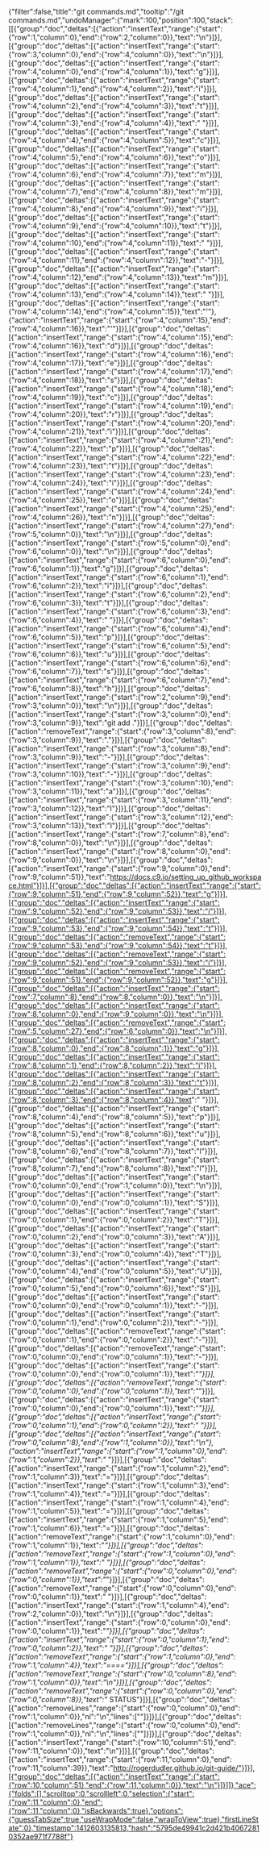 {"filter":false,"title":"git commands.md","tooltip":"/git commands.md","undoManager":{"mark":100,"position":100,"stack":[[{"group":"doc","deltas":[{"action":"insertText","range":{"start":{"row":1,"column":0},"end":{"row":2,"column":0}},"text":"\n"}]}],[{"group":"doc","deltas":[{"action":"insertText","range":{"start":{"row":3,"column":0},"end":{"row":4,"column":0}},"text":"\n"}]}],[{"group":"doc","deltas":[{"action":"insertText","range":{"start":{"row":4,"column":0},"end":{"row":4,"column":1}},"text":"g"}]}],[{"group":"doc","deltas":[{"action":"insertText","range":{"start":{"row":4,"column":1},"end":{"row":4,"column":2}},"text":"i"}]}],[{"group":"doc","deltas":[{"action":"insertText","range":{"start":{"row":4,"column":2},"end":{"row":4,"column":3}},"text":"t"}]}],[{"group":"doc","deltas":[{"action":"insertText","range":{"start":{"row":4,"column":3},"end":{"row":4,"column":4}},"text":" "}]}],[{"group":"doc","deltas":[{"action":"insertText","range":{"start":{"row":4,"column":4},"end":{"row":4,"column":5}},"text":"c"}]}],[{"group":"doc","deltas":[{"action":"insertText","range":{"start":{"row":4,"column":5},"end":{"row":4,"column":6}},"text":"o"}]}],[{"group":"doc","deltas":[{"action":"insertText","range":{"start":{"row":4,"column":6},"end":{"row":4,"column":7}},"text":"m"}]}],[{"group":"doc","deltas":[{"action":"insertText","range":{"start":{"row":4,"column":7},"end":{"row":4,"column":8}},"text":"m"}]}],[{"group":"doc","deltas":[{"action":"insertText","range":{"start":{"row":4,"column":8},"end":{"row":4,"column":9}},"text":"i"}]}],[{"group":"doc","deltas":[{"action":"insertText","range":{"start":{"row":4,"column":9},"end":{"row":4,"column":10}},"text":"t"}]}],[{"group":"doc","deltas":[{"action":"insertText","range":{"start":{"row":4,"column":10},"end":{"row":4,"column":11}},"text":" "}]}],[{"group":"doc","deltas":[{"action":"insertText","range":{"start":{"row":4,"column":11},"end":{"row":4,"column":12}},"text":"-"}]}],[{"group":"doc","deltas":[{"action":"insertText","range":{"start":{"row":4,"column":12},"end":{"row":4,"column":13}},"text":"m"}]}],[{"group":"doc","deltas":[{"action":"insertText","range":{"start":{"row":4,"column":13},"end":{"row":4,"column":14}},"text":" "}]}],[{"group":"doc","deltas":[{"action":"insertText","range":{"start":{"row":4,"column":14},"end":{"row":4,"column":15}},"text":"'"},{"action":"insertText","range":{"start":{"row":4,"column":15},"end":{"row":4,"column":16}},"text":"'"}]}],[{"group":"doc","deltas":[{"action":"insertText","range":{"start":{"row":4,"column":15},"end":{"row":4,"column":16}},"text":"d"}]}],[{"group":"doc","deltas":[{"action":"insertText","range":{"start":{"row":4,"column":16},"end":{"row":4,"column":17}},"text":"e"}]}],[{"group":"doc","deltas":[{"action":"insertText","range":{"start":{"row":4,"column":17},"end":{"row":4,"column":18}},"text":"s"}]}],[{"group":"doc","deltas":[{"action":"insertText","range":{"start":{"row":4,"column":18},"end":{"row":4,"column":19}},"text":"c"}]}],[{"group":"doc","deltas":[{"action":"insertText","range":{"start":{"row":4,"column":19},"end":{"row":4,"column":20}},"text":"r"}]}],[{"group":"doc","deltas":[{"action":"insertText","range":{"start":{"row":4,"column":20},"end":{"row":4,"column":21}},"text":"i"}]}],[{"group":"doc","deltas":[{"action":"insertText","range":{"start":{"row":4,"column":21},"end":{"row":4,"column":22}},"text":"p"}]}],[{"group":"doc","deltas":[{"action":"insertText","range":{"start":{"row":4,"column":22},"end":{"row":4,"column":23}},"text":"t"}]}],[{"group":"doc","deltas":[{"action":"insertText","range":{"start":{"row":4,"column":23},"end":{"row":4,"column":24}},"text":"i"}]}],[{"group":"doc","deltas":[{"action":"insertText","range":{"start":{"row":4,"column":24},"end":{"row":4,"column":25}},"text":"o"}]}],[{"group":"doc","deltas":[{"action":"insertText","range":{"start":{"row":4,"column":25},"end":{"row":4,"column":26}},"text":"n"}]}],[{"group":"doc","deltas":[{"action":"insertText","range":{"start":{"row":4,"column":27},"end":{"row":5,"column":0}},"text":"\n"}]}],[{"group":"doc","deltas":[{"action":"insertText","range":{"start":{"row":5,"column":0},"end":{"row":6,"column":0}},"text":"\n"}]}],[{"group":"doc","deltas":[{"action":"insertText","range":{"start":{"row":6,"column":0},"end":{"row":6,"column":1}},"text":"g"}]}],[{"group":"doc","deltas":[{"action":"insertText","range":{"start":{"row":6,"column":1},"end":{"row":6,"column":2}},"text":"i"}]}],[{"group":"doc","deltas":[{"action":"insertText","range":{"start":{"row":6,"column":2},"end":{"row":6,"column":3}},"text":"t"}]}],[{"group":"doc","deltas":[{"action":"insertText","range":{"start":{"row":6,"column":3},"end":{"row":6,"column":4}},"text":" "}]}],[{"group":"doc","deltas":[{"action":"insertText","range":{"start":{"row":6,"column":4},"end":{"row":6,"column":5}},"text":"p"}]}],[{"group":"doc","deltas":[{"action":"insertText","range":{"start":{"row":6,"column":5},"end":{"row":6,"column":6}},"text":"u"}]}],[{"group":"doc","deltas":[{"action":"insertText","range":{"start":{"row":6,"column":6},"end":{"row":6,"column":7}},"text":"s"}]}],[{"group":"doc","deltas":[{"action":"insertText","range":{"start":{"row":6,"column":7},"end":{"row":6,"column":8}},"text":"h"}]}],[{"group":"doc","deltas":[{"action":"insertText","range":{"start":{"row":2,"column":9},"end":{"row":3,"column":0}},"text":"\n"}]}],[{"group":"doc","deltas":[{"action":"insertText","range":{"start":{"row":3,"column":0},"end":{"row":3,"column":9}},"text":"git add ."}]}],[{"group":"doc","deltas":[{"action":"removeText","range":{"start":{"row":3,"column":8},"end":{"row":3,"column":9}},"text":"."}]}],[{"group":"doc","deltas":[{"action":"insertText","range":{"start":{"row":3,"column":8},"end":{"row":3,"column":9}},"text":"-"}]}],[{"group":"doc","deltas":[{"action":"insertText","range":{"start":{"row":3,"column":9},"end":{"row":3,"column":10}},"text":"-"}]}],[{"group":"doc","deltas":[{"action":"insertText","range":{"start":{"row":3,"column":10},"end":{"row":3,"column":11}},"text":"a"}]}],[{"group":"doc","deltas":[{"action":"insertText","range":{"start":{"row":3,"column":11},"end":{"row":3,"column":12}},"text":"l"}]}],[{"group":"doc","deltas":[{"action":"insertText","range":{"start":{"row":3,"column":12},"end":{"row":3,"column":13}},"text":"l"}]}],[{"group":"doc","deltas":[{"action":"insertText","range":{"start":{"row":7,"column":8},"end":{"row":8,"column":0}},"text":"\n"}]}],[{"group":"doc","deltas":[{"action":"insertText","range":{"start":{"row":8,"column":0},"end":{"row":9,"column":0}},"text":"\n"}]}],[{"group":"doc","deltas":[{"action":"insertText","range":{"start":{"row":9,"column":0},"end":{"row":9,"column":51}},"text":"https://docs.c9.io/setting_up_github_workspace.html"}]}],[{"group":"doc","deltas":[{"action":"insertText","range":{"start":{"row":9,"column":51},"end":{"row":9,"column":52}},"text":"g"}]}],[{"group":"doc","deltas":[{"action":"insertText","range":{"start":{"row":9,"column":52},"end":{"row":9,"column":53}},"text":"i"}]}],[{"group":"doc","deltas":[{"action":"insertText","range":{"start":{"row":9,"column":53},"end":{"row":9,"column":54}},"text":"t"}]}],[{"group":"doc","deltas":[{"action":"removeText","range":{"start":{"row":9,"column":53},"end":{"row":9,"column":54}},"text":"t"}]}],[{"group":"doc","deltas":[{"action":"removeText","range":{"start":{"row":9,"column":52},"end":{"row":9,"column":53}},"text":"i"}]}],[{"group":"doc","deltas":[{"action":"removeText","range":{"start":{"row":9,"column":51},"end":{"row":9,"column":52}},"text":"g"}]}],[{"group":"doc","deltas":[{"action":"insertText","range":{"start":{"row":7,"column":8},"end":{"row":8,"column":0}},"text":"\n"}]}],[{"group":"doc","deltas":[{"action":"insertText","range":{"start":{"row":8,"column":0},"end":{"row":9,"column":0}},"text":"\n"}]}],[{"group":"doc","deltas":[{"action":"removeText","range":{"start":{"row":5,"column":27},"end":{"row":6,"column":0}},"text":"\n"}]}],[{"group":"doc","deltas":[{"action":"insertText","range":{"start":{"row":8,"column":0},"end":{"row":8,"column":1}},"text":"g"}]}],[{"group":"doc","deltas":[{"action":"insertText","range":{"start":{"row":8,"column":1},"end":{"row":8,"column":2}},"text":"i"}]}],[{"group":"doc","deltas":[{"action":"insertText","range":{"start":{"row":8,"column":2},"end":{"row":8,"column":3}},"text":"t"}]}],[{"group":"doc","deltas":[{"action":"insertText","range":{"start":{"row":8,"column":3},"end":{"row":8,"column":4}},"text":" "}]}],[{"group":"doc","deltas":[{"action":"insertText","range":{"start":{"row":8,"column":4},"end":{"row":8,"column":5}},"text":"p"}]}],[{"group":"doc","deltas":[{"action":"insertText","range":{"start":{"row":8,"column":5},"end":{"row":8,"column":6}},"text":"u"}]}],[{"group":"doc","deltas":[{"action":"insertText","range":{"start":{"row":8,"column":6},"end":{"row":8,"column":7}},"text":"l"}]}],[{"group":"doc","deltas":[{"action":"insertText","range":{"start":{"row":8,"column":7},"end":{"row":8,"column":8}},"text":"l"}]}],[{"group":"doc","deltas":[{"action":"insertText","range":{"start":{"row":0,"column":0},"end":{"row":1,"column":0}},"text":"\n"}]}],[{"group":"doc","deltas":[{"action":"insertText","range":{"start":{"row":0,"column":0},"end":{"row":0,"column":1}},"text":"S"}]}],[{"group":"doc","deltas":[{"action":"insertText","range":{"start":{"row":0,"column":1},"end":{"row":0,"column":2}},"text":"T"}]}],[{"group":"doc","deltas":[{"action":"insertText","range":{"start":{"row":0,"column":2},"end":{"row":0,"column":3}},"text":"A"}]}],[{"group":"doc","deltas":[{"action":"insertText","range":{"start":{"row":0,"column":3},"end":{"row":0,"column":4}},"text":"T"}]}],[{"group":"doc","deltas":[{"action":"insertText","range":{"start":{"row":0,"column":4},"end":{"row":0,"column":5}},"text":"U"}]}],[{"group":"doc","deltas":[{"action":"insertText","range":{"start":{"row":0,"column":5},"end":{"row":0,"column":6}},"text":"S"}]}],[{"group":"doc","deltas":[{"action":"insertText","range":{"start":{"row":0,"column":0},"end":{"row":0,"column":1}},"text":"-"}]}],[{"group":"doc","deltas":[{"action":"insertText","range":{"start":{"row":0,"column":1},"end":{"row":0,"column":2}},"text":"-"}]}],[{"group":"doc","deltas":[{"action":"removeText","range":{"start":{"row":0,"column":1},"end":{"row":0,"column":2}},"text":"-"}]}],[{"group":"doc","deltas":[{"action":"removeText","range":{"start":{"row":0,"column":0},"end":{"row":0,"column":1}},"text":"-"}]}],[{"group":"doc","deltas":[{"action":"insertText","range":{"start":{"row":0,"column":0},"end":{"row":0,"column":1}},"text":"*"}]}],[{"group":"doc","deltas":[{"action":"removeText","range":{"start":{"row":0,"column":0},"end":{"row":0,"column":1}},"text":"*"}]}],[{"group":"doc","deltas":[{"action":"insertText","range":{"start":{"row":0,"column":0},"end":{"row":0,"column":1}},"text":"*"}]}],[{"group":"doc","deltas":[{"action":"insertText","range":{"start":{"row":0,"column":1},"end":{"row":0,"column":2}},"text":" "}]}],[{"group":"doc","deltas":[{"action":"insertText","range":{"start":{"row":0,"column":8},"end":{"row":1,"column":0}},"text":"\n"},{"action":"insertText","range":{"start":{"row":1,"column":0},"end":{"row":1,"column":2}},"text":"* "}]}],[{"group":"doc","deltas":[{"action":"insertText","range":{"start":{"row":1,"column":2},"end":{"row":1,"column":3}},"text":"="}]}],[{"group":"doc","deltas":[{"action":"insertText","range":{"start":{"row":1,"column":3},"end":{"row":1,"column":4}},"text":"="}]}],[{"group":"doc","deltas":[{"action":"insertText","range":{"start":{"row":1,"column":4},"end":{"row":1,"column":5}},"text":"="}]}],[{"group":"doc","deltas":[{"action":"insertText","range":{"start":{"row":1,"column":5},"end":{"row":1,"column":6}},"text":"="}]}],[{"group":"doc","deltas":[{"action":"removeText","range":{"start":{"row":1,"column":0},"end":{"row":1,"column":1}},"text":"*"}]}],[{"group":"doc","deltas":[{"action":"removeText","range":{"start":{"row":1,"column":0},"end":{"row":1,"column":1}},"text":" "}]}],[{"group":"doc","deltas":[{"action":"removeText","range":{"start":{"row":0,"column":0},"end":{"row":0,"column":1}},"text":"*"}]}],[{"group":"doc","deltas":[{"action":"removeText","range":{"start":{"row":0,"column":0},"end":{"row":0,"column":1}},"text":" "}]}],[{"group":"doc","deltas":[{"action":"insertText","range":{"start":{"row":1,"column":4},"end":{"row":2,"column":0}},"text":"\n"}]}],[{"group":"doc","deltas":[{"action":"insertText","range":{"start":{"row":0,"column":0},"end":{"row":0,"column":1}},"text":"*"}]}],[{"group":"doc","deltas":[{"action":"insertText","range":{"start":{"row":0,"column":1},"end":{"row":0,"column":2}},"text":" "}]}],[{"group":"doc","deltas":[{"action":"removeText","range":{"start":{"row":1,"column":0},"end":{"row":1,"column":4}},"text":"===="}]}],[{"group":"doc","deltas":[{"action":"removeText","range":{"start":{"row":0,"column":8},"end":{"row":1,"column":0}},"text":"\n"}]}],[{"group":"doc","deltas":[{"action":"removeText","range":{"start":{"row":0,"column":0},"end":{"row":0,"column":8}},"text":"* STATUS"}]}],[{"group":"doc","deltas":[{"action":"removeLines","range":{"start":{"row":0,"column":0},"end":{"row":1,"column":0}},"nl":"\n","lines":[""]}]}],[{"group":"doc","deltas":[{"action":"removeLines","range":{"start":{"row":0,"column":0},"end":{"row":1,"column":0}},"nl":"\n","lines":[""]}]}],[{"group":"doc","deltas":[{"action":"insertText","range":{"start":{"row":10,"column":51},"end":{"row":11,"column":0}},"text":"\n"}]}],[{"group":"doc","deltas":[{"action":"insertText","range":{"start":{"row":11,"column":0},"end":{"row":11,"column":39}},"text":"http://rogerdudler.github.io/git-guide/"}]}],[{"group":"doc","deltas":[{"action":"insertText","range":{"start":{"row":10,"column":51},"end":{"row":11,"column":0}},"text":"\n"}]}]]},"ace":{"folds":[],"scrolltop":0,"scrollleft":0,"selection":{"start":{"row":11,"column":0},"end":{"row":11,"column":0},"isBackwards":true},"options":{"guessTabSize":true,"useWrapMode":false,"wrapToView":true},"firstLineState":0},"timestamp":1412603135813,"hash":"5795de49941c2d421b40672810352ae971f7788f"}